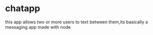 # chatapp
this app allows two or more users to text between them,its basically a messaging app made with node 
